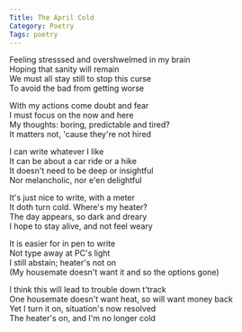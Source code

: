 ```yaml
---
Title: The April Cold
Category: Poetry
Tags: poetry
---
```


Feeling stresssed and overshwelmed in my brain\
Hoping that sanity will remain\
We must all stay still to stop this curse\
To avoid the bad from getting worse

With my actions come doubt and fear\
I must focus on the now and here\
My thoughts: boring, predictable and tired?\
It matters not, 'cause they're not hired

I can write whatever I like\
It can be about a car ride or a hike\
It doesn't need to be deep or insightful\
Nor melancholic, nor e'en delightful

It's just nice to write, with a meter\
It doth turn cold. Where's my heater?\
The day appears, so dark and dreary\
I hope to stay alive, and not feel weary

It is easier for in pen to write\
Not type away at PC's light\
I still abstain; heater's not on\
(My housemate doesn't want it and so the options gone)

I think this will lead to trouble down t'track\
One housemate doesn't want heat, so will want money back\
Yet I turn it on, situation's now resolved\
The heater's on, and I'm no longer cold
